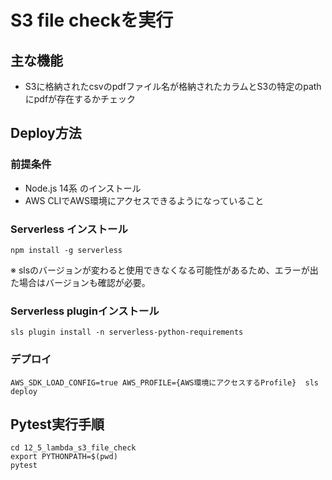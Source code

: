 # S3 file checkを実行

## 主な機能

- S3に格納されたcsvのpdfファイル名が格納されたカラムとS3の特定のpathにpdfが存在するかチェック

## Deploy方法

### 前提条件

- Node.js 14系 のインストール
- AWS CLIでAWS環境にアクセスできるようになっていること

### Serverless インストール

```text
npm install -g serverless
```

※ slsのバージョンが変わると使用できなくなる可能性があるため、エラーが出た場合はバージョンも確認が必要。

### Serverless pluginインストール

```text
sls plugin install -n serverless-python-requirements
```

### デプロイ

```text
AWS_SDK_LOAD_CONFIG=true AWS_PROFILE={AWS環境にアクセスするProfile}  sls deploy
```

## Pytest実行手順

```
cd 12_5_lambda_s3_file_check
export PYTHONPATH=$(pwd)
pytest

```